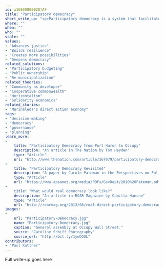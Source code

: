 ```yaml
---
id: a16E0000002QfAF
title: "Participatory democracy"
short_write_up: "<p>Participatory democracy is a system that facilitates the active involvement of individuals in all important decisions and institutions affecting their lives. In contrast to traditional representative democracy, which prescribes a relatively limited set of roles for individuals in political life (e.g. voting, writing to politicians), participatory democracy embraces social movements and other forms of collective action as vital forms of political change. Participatory democracy does not confine itself to the formal political realm, instead calling for broad inclusion in all of society’s institutions, including families, schools, businesses, and the media. Rather than being a static system, participatory democracy is a constant process of contention and transformation.</p>"
where: ""
when: ""
who: ""
scale: ""
values:
- "Advances justice"
- "Builds resilience"
- "Creates more possibilities"
- "Deepens democracy"
related_solutions:
- "Participatory budgeting"
- "Public ownership"
- "Re-municipalization"
related_theories:
- "Community as developer"
- "Cooperative commonwealth"
- "Horizontalism"
- "Solidarity economics"
related_stories:
- "Marinaleda's direct action economy"
tags:
- "decision-making"
- "democracy"
- "governance"
- "planning"
learn_more:
-
    title: "Participatory Democracy from Port Huron to Occupy"
    description: "An article in The Nation by Tom Hayden"
    type: "Article"
    url: "http://www.thenation.com/article/167079/participatory-democracy-port-huron-statement-occupy-wall-street#"
-
    title: "Participatory Democracy Revisited"
    description: "A paper by Carole Pateman in the Perspectives on Politics journal"
    type: "Article"
    url: "https://www.apsanet.org/media/PDFs/GovDept/2010%20Pateman.pdf"
-
    title: "What would real democracy look like?"
    description: "An article in ROAR Magazine by Camilla Hansen"
    type: "Article"
    url: "http://roarmag.org/2013/08/real-direct-participatory-democracy/"
images:
-
    url: "Participatory-Democracy.jpg"
    name: "Participatory-Democracy.jpg"
    caption: "General assembly at Occupy Wall Street."
    source: "Caroline Schiff Photography"
    source_url: "http://bit.ly/1ywDOQL"
contributors:
- "Paul Kuttner"
---
```

Full write-up goes here
